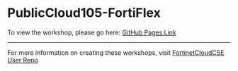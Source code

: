 
# PublicCloud105-FortiFlex

To view the workshop, please go here: [GitHub Pages Link](https://fortinetcloudcse.github.io/PublicCloud105-FortiFlex/)

---

For more information on creating these workshops, visit [FortinetCloudCSE User Repo](https://fortinetcloudcse.github.io/UserRepo/)
